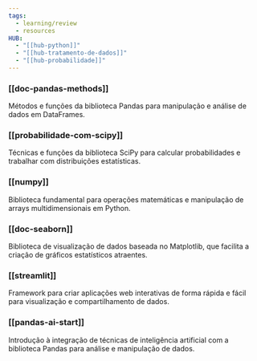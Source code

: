 ```yaml
---
tags:
  - learning/review
  - resources
HUB:
  - "[[hub-python]]"
  - "[[hub-tratamento-de-dados]]"
  - "[[hub-probabilidade]]"
---
```

### **[[doc-pandas-methods]]** 
Métodos e funções da biblioteca Pandas para manipulação e análise de dados em DataFrames.

### **[[probabilidade-com-scipy]]** 
Técnicas e funções da biblioteca SciPy para calcular probabilidades e trabalhar com distribuições estatísticas.

### **[[numpy]]** 
Biblioteca fundamental para operações matemáticas e manipulação de arrays multidimensionais em Python.

### **[[doc-seaborn]]** 
Biblioteca de visualização de dados baseada no Matplotlib, que facilita a criação de gráficos estatísticos atraentes.

### **[[streamlit]]** 
Framework para criar aplicações web interativas de forma rápida e fácil para visualização e compartilhamento de dados.

### **[[pandas-ai-start]]** 
Introdução à integração de técnicas de inteligência artificial com a biblioteca Pandas para análise e manipulação de dados.
